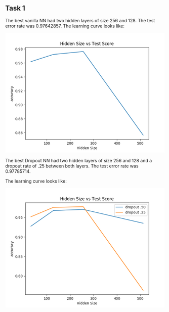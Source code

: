 ## Task 1

The best vanilla NN had two hidden layers of size 256 and 128.  The test error rate was 0.97642857.
The learning curve looks like:

![](/Homework-v/task2/vanilla.png?raw=true )

The best Dropout NN had two hidden layers of size 256 and 128 and a dropout rate of .25 between both layers.  The test error rate was 0.97785714.

The learning curve looks like:

![](/Homework-v/task2/drop_out.png?raw=true )

